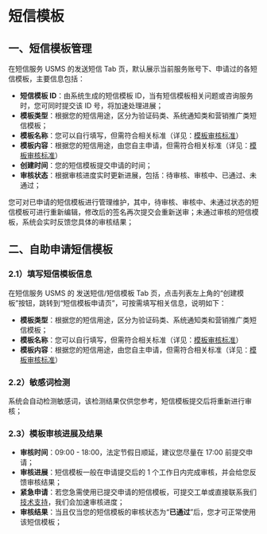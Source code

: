 # 短信模板

## 一、短信模板管理

在短信服务 USMS 的发送短信 Tab 页，默认展示当前服务账号下、申请过的各短信模板，主要信息包括：

- **短信模板 ID**：由系统生成的短信模板 ID，当有短信模板相关问题或咨询服务时，您可同时提交该 ID 号，将加速处理进展；
- **模板类型**：根据您的短信用途，区分为验证码类、系统通知类和营销推广类短信模板；
- **模板名称**：您可以自行填写，但需符合相关标准（详见：[模板审核标准](/docs/usms/auth_type/2105)）
- **模板内容**：根据您的短信用途，由您自主申请，但需符合相关标准（详见：[模板审核标准](/docs/usms/auth_type/2105)）
- **创建时间**：您的短信模板提交申请的时间；
- **审核状态**：根据审核进度实时更新进展，包括：待审核、审核中、已通过、未通过；

您可对已申请的短信模板进行管理维护，其中，待审核、审核中、未通过状态的短信模板可进行重新编辑，修改后的签名再次提交会重新送审；未通过审核的短信模板，系统会实时反馈您具体的审核结果；

## 二、自助申请短信模板

### 2.1）填写短信模板信息

在短信服务 USMS 的 发送短信/短信模板 Tab 页，点击列表左上角的“创建模板”按钮，跳转到“短信模板申请页”，可按需填写相关信息，说明如下：

- **模板类型**：根据您的短信用途，区分为验证码类、系统通知类和营销推广类短信模板；
- **模板名称**：您可以自行填写，但需符合相关标准（详见：[模板审核标准](/docs/usms/auth_type/2105)）
- **模板内容**：根据您的短信用途，由您自主申请，但需符合相关标准（详见：[模板审核标准](/docs/usms/auth_type/2105)）

### 2.2）敏感词检测

系统会自动检测敏感词，该检测结果仅供您参考，短信模板提交后将重新进行审核；

### 2.3）模板审核进展及结果

- **审核时间**：09:00 - 18:00，法定节假日顺延，建议您尽量在 17:00 前提交申请；
- **审核进展**：短信模板一般在申请提交后的 1 个工作日内完成审核，并会给您反馈审核结果；
- **紧急申请**：若您急需使用已提交申请的短信模板，可提交工单或直接联系我们 [技术支持](https://spt.ucloud.cn/30001)，我们会加速审核进度；
- **审核结果**：当且仅当您的短信模板的审核状态为“**已通过**”后，您才可正常使用该短信模板；
